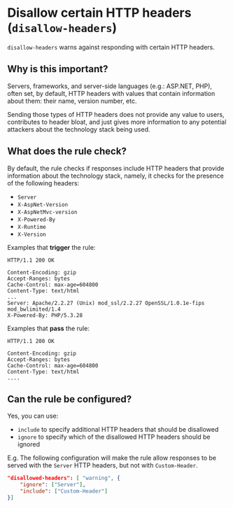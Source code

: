 # Disallow certain HTTP headers (`disallow-headers`)

`disallow-headers` warns against responding with certain HTTP headers.


## Why is this important?

Servers, frameworks, and server-side languages (e.g.: ASP.NET, PHP),
often set, by default, HTTP headers with values that contain information
about them: their name, version number, etc.

Sending those types of HTTP headers does not provide any value to
users, contributes to header bloat, and just gives more information
to any potential attackers about the technology stack being used.


## What does the rule check?

By default, the rule checks if responses include HTTP headers that
provide information about the technology stack, namely, it checks
for the presence of the following headers:

* `Server`
* `X-AspNet-Version`
* `X-AspNetMvc-version`
* `X-Powered-By`
* `X-Runtime`
* `X-Version`

Examples that **trigger** the rule:

```text
HTTP/1.1 200 OK

Content-Encoding: gzip
Accept-Ranges: bytes
Cache-Control: max-age=604800
Content-Type: text/html
...
Server: Apache/2.2.27 (Unix) mod_ssl/2.2.27 OpenSSL/1.0.1e-fips mod_bwlimited/1.4
X-Powered-By: PHP/5.3.28
```

Examples that **pass** the rule:

```text
HTTP/1.1 200 OK

Content-Encoding: gzip
Accept-Ranges: bytes
Cache-Control: max-age=604800
Content-Type: text/html
....
```


## Can the rule be configured?

Yes, you can use:

  * `include` to specify additional HTTP headers that should
    be disallowed
  * `ignore` to specify which of the disallowed HTTP headers
    should be ignored

E.g. The following configuration will make the rule allow responses
to be served with the `Server` HTTP headers, but not with `Custom-Header`.

```json
"disallowed-headers": [ "warning", {
    "ignore": ["Server"],
    "include": ["Custom-Header"]
}]
```
